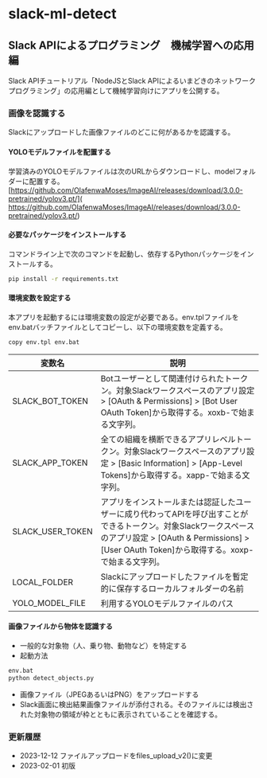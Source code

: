# slack-ml-detect

## Slack APIによるプログラミング　機械学習への応用編

Slack APIチュートリアル「NodeJSとSlack APIによるいまどきのネットワークプログラミング」の応用編として機械学習向けにアプリを公開する。

### 画像を認識する

Slackにアップロードした画像ファイルのどこに何があるかを認識する。

#### YOLOモデルファイルを配置する

学習済みのYOLOモデルファイルは次のURLからダウンロードし、modelフォルダーに配置する。
[https://github.com/OlafenwaMoses/ImageAI/releases/download/3.0.0-pretrained/yolov3.pt/](
https://github.com/OlafenwaMoses/ImageAI/releases/download/3.0.0-pretrained/yolov3.pt/)

#### 必要なパッケージをインストールする

コマンドライン上で次のコマンドを起動し、依存するPythonパッケージをインストールする。

```bash
pip install -r requirements.txt
```

#### 環境変数を設定する

本アプリを起動するには環境変数の設定が必要である。env.tplファイルをenv.batバッチファイルとしてコピーし、以下の環境変数を定義する。

```bash
copy env.tpl env.bat
```

|  変数名  |  説明  |
| ---- | ---- |
|  SLACK_BOT_TOKEN  | Botユーザーとして関連付けられたトークン。対象Slackワークスペースのアプリ設定 > [OAuth & Permissions] > [Bot User OAuth Token]から取得する。xoxb-で始まる文字列。 |
|  SLACK_APP_TOKEN  | 全ての組織を横断できるアプリレベルトークン。対象Slackワークスペースのアプリ設定 > [Basic Information] > [App-Level Tokens]から取得する。xapp-で始まる文字列。 |
|  SLACK_USER_TOKEN  | アプリをインストールまたは認証したユーザーに成り代わってAPIを呼び出すことができるトークン。対象Slackワークスペースのアプリ設定 > [OAuth & Permissions] > [User OAuth Token]から取得する。xoxp-で始まる文字列。 |
|  LOCAL_FOLDER  | Slackにアップロードしたファイルを暫定的に保存するローカルフォルダーの名前 |
|  YOLO_MODEL_FILE  | 利用するYOLOモデルファイルのパス |

#### 画像ファイルから物体を認識する

- 一般的な対象物（人、乗り物、動物など）を特定する
- 起動方法

```bash
env.bat
python detect_objects.py
```

- 画像ファイル（JPEGあるいはPNG）をアップロードする
- Slack画面に検出結果画像ファイルが添付される。そのファイルには検出された対象物の領域が枠とともに表示されていることを確認する。

### 更新履歴

- 2023-12-12 ファイルアップロードをfiles_upload_v2()に変更
- 2023-02-01 初版
